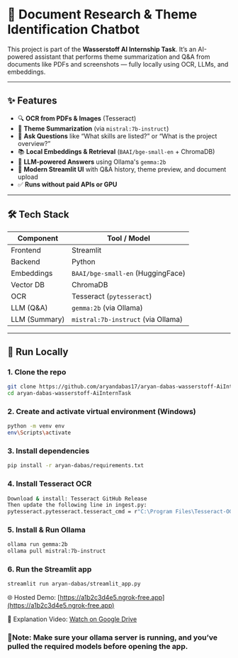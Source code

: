 # 🧠 Document Research & Theme Identification Chatbot

This project is part of the **Wasserstoff AI Internship Task**. It’s an AI-powered assistant that performs theme summarization and Q&A from documents like PDFs and screenshots — fully locally using OCR, LLMs, and embeddings.

---

## ✨ Features

- 🔍 **OCR from PDFs & Images** (Tesseract)
- 🧠 **Theme Summarization** (via `mistral:7b-instruct`)
- 💬 **Ask Questions** like “What skills are listed?” or “What is the project overview?”
- 📚 **Local Embeddings & Retrieval** (`BAAI/bge-small-en` + ChromaDB)
- 🤖 **LLM-powered Answers** using Ollama's `gemma:2b`
- 🎨 **Modern Streamlit UI** with Q&A history, theme preview, and document upload
- ✅ **Runs without paid APIs or GPU**

---

## 🛠️ Tech Stack

| Component       | Tool / Model                      |
|----------------|------------------------------------|
| Frontend       | Streamlit                          |
| Backend        | Python                             |
| Embeddings     | `BAAI/bge-small-en` (HuggingFace)  |
| Vector DB      | ChromaDB                           |
| OCR            | Tesseract (`pytesseract`)          |
| LLM (Q&A)      | `gemma:2b` (via Ollama)            |
| LLM (Summary)  | `mistral:7b-instruct` (via Ollama) |

---

## 🚀 Run Locally

### 1. Clone the repo
```bash
git clone https://github.com/aryandabas17/aryan-dabas-wasserstoff-AiInternTask.git
cd aryan-dabas-wasserstoff-AiInternTask
```
### 2. Create and activate virtual environment (Windows)
```bash
python -m venv env
env\Scripts\activate
```
### 3. Install dependencies
```bash
pip install -r aryan-dabas/requirements.txt
```
### 4. Install Tesseract OCR
```bash
Download & install: Tesseract GitHub Release
Then update the following line in ingest.py:
pytesseract.pytesseract.tesseract_cmd = r"C:\Program Files\Tesseract-OCR\tesseract.exe"
```
### 5. Install & Run Ollama
```bash
ollama run gemma:2b
ollama pull mistral:7b-instruct
```
### 6. Run the Streamlit app
```bash
streamlit run aryan-dabas/streamlit_app.py
```
🌐 Hosted Demo: [https://a1b2c3d4e5.ngrok-free.app](https://a1b2c3d4e5.ngrok-free.app)

🎥 Explanation Video: [Watch on Google Drive](https://drive.google.com/file/d/1665OG7UMyQnMN4sOvhZdoTUgD4iaWLkO/view?usp=sharing)


### 📍Note: Make sure your ollama server is running, and you’ve pulled the required models before opening the app.

